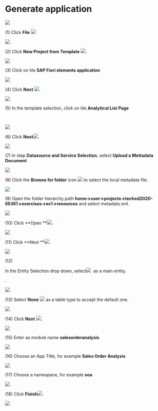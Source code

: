 # Generate application 

![](media/image1.png)

(1) Click **File** ![](media/image2.png) 

![](media/image3.png)

(2) Click **New Project from Template** ![](media/image4.png).

![](media/image5.png)

(3) Click on tile **SAP Fiori elements application**

![](media/image6.png)

(4) Click **Next** ![](media/image7.png).

![](media/image8.png)

(5) In the template selection, click on tile **Analytical List Page**

 

![](media/image9.png)

(6) Click **Next**![](media/image10.png).

![](media/image11.png)

(7) In step **Datasource and Service Selection**, select **Upload a Mettadata Document**

![](media/image13.png)

(8) Click the **Browse for folder** icon ![](media/image14.png) to
select the local metadata file.

![](media/image15.png)

(9) Open the folder hierarchy path
**home-\>user-\>projects-\>teched2020-IIS361-\>exercises-\>ex1-\>resources**
and select metadata.xml.

![](media/image17.png)

(10) Click **Open **![](media/image18.png).

![](media/image19.png)

(11) Click **Next **![](media/image20.png).

![](media/image21.png)

(12)  

In the Entity Selection drop down, select![](media/image22.png)  as
a main entity.

.

![](media/image23.png)

(13) Select **None** ![](media/image24.png) as a table type to accept the
default one.

![](media/image25.png)

(14) Click **Next** ![](media/image26.png).

![](media/image27.png)

(15) Enter as module name **salesorderanalysis**

![](media/image28.png)

(16) Choose an App Title, for example **Sales Order Analysis**

![](media/image29.png)

(17) Choose a namespace, for example **soa**

![](media/image30.png)

(18) Click **Finish**![](media/image31.png).

![](media/image32.png)
